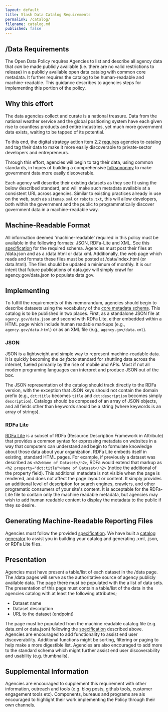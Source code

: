 ```yaml
---
layout: default
title: Slash Data Catalog Requirements
permalink: /catalog/
filename: catalog.md
published: false
---
```


/Data Requirements
------------------

The Open Data Policy requires Agencies to list and describe all agency data that *can* be made publicly available (i.e. there are no valid restrictions to release) in a publicly available open data catalog with common core metadata.  It further requires the catalog to be human-readable and machine-readable.  This guidance describes to agencies steps for implementing this portion of the policy. 

Why this effort
---------------

The data agencies collect and curate is a national treasure. Data from the national weather service and the global positioning system have each given rise to countless products and entire industries, yet much more government data exists, waiting to be tapped of its potential. 

To this end, the digital strategy action item 2.2 [requires](http://www.whitehouse.gov/sites/default/files/omb/egov/digital-government/digital-government.html#existing-data) agencies to catalog and tag their data to make it more easily discoverable to private-sector developers and entrepreneurs.

Through this effort, agencies will begin to tag their data, using common standards, in hopes of building a comprehensive [folksononmy](http://en.wikipedia.org/wiki/Folksonomy) to make government data more easily discoverable. 

Each agency will describe their existing datasets as they see fit using the below described standard, and will make such metadata available at a consistent URL across agencies. Similar to existing practices already in use on the web, such as `sitemap.xml` or `robots.txt`, this will allow developers, both within the government and the public to programmatically discover government data in a machine-readable way.

Machine-Readable Format
-----------------------

All information deemed 'machine-readable' required in this policy must be available in the following formats: JSON, RDFa-Lite and XML.  See this [specification](http://gsa-ocsit.github.com/project-open-data.github.com/schema/) for the required schema.  Agencies must post their files at /data.json and as a /data.html or data.xml.  Additionally, the web page which reads and formats these files must be posted at /data/index.html (or data.html).  The files should be updated a minimum of monthly.  It is our intent that future publications of data.gov will simply crawl for agency.gov/data.json to populate data.gov.

Implementing
------------

To fulfill the requirements of this memorandum, agencies should begin to describe datasets using the vocabulary of the [core metadata schema](http://gsa-ocsit.github.com/project-open-data.github.com/schema/). This catalog is to be published in two places. First, as a standalone JSON file at `agency.gov/data.json` and second with RDFa Lite, either embedded within a HTML page which include human readable markups (e.g., `agency.gov/data.html`) or as an XML file (e.g., `agency.gov/data.xml`). 

### JSON

JSON is a lightweight and simple way to represent machine-readable data. It is quickly becoming the *de facto* standard for shuttling data across the internet, fueled primarily by the rise of mobile and APIs. Most if not all modern programing languages can interpret and produce JSON out of the box. 

The JSON representation of the catalog should track directly to the RDFa version, with the exception that JSON keys should not contain the domain prefix (e.g., `dct:title` becomes `title` and `dct:description` becomes simply `description`). Catalogs should be composed of an array of JSON objects, and all fields other than keywords should be a string (where keywords is an array of strings).

### RDFa Lite

[RDFa Lite](http://www.w3.org/TR/rdfa-lite/) is a subset of RDFa (Resource Description Framework in Attribute) that provides a common syntax for expressing metadata on websites in a way that computers can understand and begin to formulate knowledge about those data about your organization. RDFa Lite embeds itself in existing, standard HTML pages. For example, if previously a dataset was described as `<h2>Name of Dataset</h2>`, RDFa would extend that markup as  `<h2 property="dct:title">Name of Dataset</h2>` (notice the additional of the property field). This additional metadata is not visible when the page is rendered, and does not affect the page layout or content. It simply provides an additional level of description for search engines, crawlers, and other programatic consumers of your site's content.  It is acceptable for the RDFa-Lite file to contain only the machine readable metadata, but agencies may wish to add human readable content to display the metadata to the public if they so desire.


Generating Machine-Readable Reporting Files
-------------------------------------------

Agencies must follow the provided [specification](http://gsa-ocsit.github.com/project-open-data.github.com/schema/).  We have built a [catalog generator](https://github.com/project-open-data/catalog-generator) to assist you in building your catalog and generating .xml, .json, or RDFa Lite files.  

Presentation
------------

Agencies must have present a table/list of each dataset in the /data page.  The /data pages will serve as the authoritative source of agency publicly available data. The page there must be populated with the a list of data sets.  The presentation of this page must contain a table/list of the data in the agencies catalog with at least the following attributes;

* Dataset name
* Dataset description
* URL to the dataset (endpoint)

The page must be populated from the machine readable catalog file (e.g. data.xml or data.json) following the [specification](http://gsa-ocsit.github.com/project-open-data.github.com/data-catalog/) described above.  Agencies are encouraged to add functionality to assist end user discoverability.  Additional functions might be sorting, filtering or paging to help make a more digestible list.  Agencies are also encouraged to add more to the standard schema which might further assist end user discoverability and usability (e.g. thumbnails).

Supplemental Information
------------------------

Agencies are encouraged to supplement this requirement  with other information, outreach and tools (e.g. blog posts, github tools, customer engagement tools etc).  Components, bureaus and programs are als encouraged to highlight their work implementing the Policy through their own channels.